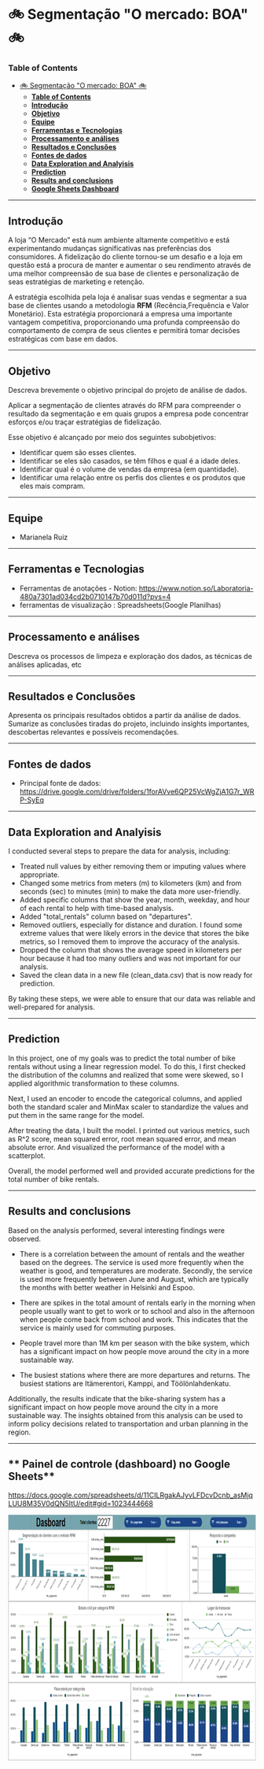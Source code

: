 
# 🚲 Segmentação "O mercado: BOA" 🚲

### **Table of Contents**
- [🚲 Segmentação "O mercado: BOA" 🚲](#-segmentacao-mercado-boa)
    - [**Table of Contents**](#table-of-contents)
  - [**Introdução**](#introducao)
  - [**Objetivo**](#objetivo)
  - [**Equipe**](#equipe)
  - [**Ferramentas e Tecnologias**](#ferramentas-e-tecnologias)
  - [**Processamento e análises**](#rocessamento-e-análises)
  - [**Resultados e Conclusões**](#Resultados-e-Conclusões)
  - [**Fontes de dados**](#fonte-de-dados)
  - [**Data Exploration and Analyisis**](#data-exploration-and-analyisis)
  - [**Prediction**](#prediction)
  - [**Results and conclusions**](#results-and-conclusions)
  - [**Google Sheets Dashboard**](#tableau-dashboard)

---

## **Introdução**

A loja “O Mercado” está num ambiente altamente competitivo e está experimentando mudanças significativas nas preferências dos consumidores. A fidelização do cliente tornou-se um desafio e a loja em questão está a procura de manter e aumentar o seu rendimento através de uma melhor compreensão de sua base de clientes e personalização de seas estratégias de marketing e retenção.

A estratégia escolhida pela loja é analisar suas vendas e segmentar a sua base de clientes usando a metodologia **RFM** (Recência,Frequência e Valor Monetário). Esta estratégia proporcionará a empresa uma importante vantagem competitiva, proporcionando uma profunda compreensão do comportamento de compra de seus clientes e permitirá tomar decisões estratégicas com base em dados.

---


## **Objetivo**
Descreva brevemente o objetivo principal do projeto de análise de dados.

Aplicar a segmentação de clientes através do RFM para compreender o resultado da segmentação e em quais grupos a empresa pode concentrar esforços e/ou traçar estratégias de fidelização.

Esse objetivo é alcançado por meio dos seguintes subobjetivos:

- Identificar quem são esses clientes.
- Identificar se eles são casados, se têm filhos e qual é a idade deles.
- Identificar qual é o volume de vendas da empresa (em quantidade).
- Identificar uma relação entre os perfis dos clientes e os produtos que eles mais compram.


---

## **Equipe**

 - Marianela Ruiz
---

## **Ferramentas e Tecnologias**
- Ferramentas de anotações - Notion: https://www.notion.so/Laboratoria-480a7301ad034cd2b0710147b70d011d?pvs=4 
- ferramentas de visualização : Spreadsheets(Google Planilhas)



---

## **Processamento e análises**
Descreva os processos de limpeza e exploração dos dados, as técnicas de análises aplicadas, etc

---

## **Resultados e Conclusões**
Apresenta os principais resultados obtidos a partir da análise de dados. 
Sumarize as conclusões tiradas do projeto, incluindo insights importantes, 
descobertas relevantes e possíveis recomendações.

---


## **Fontes de dados**
- Principal fonte de dados: https://drive.google.com/drive/folders/1forAVve6QP25VcWgZjA1G7r_WRP-SyEq


---

## **Data Exploration and Analyisis**

I conducted several steps to prepare the data for analysis, including:

- Treated null values by either removing them or imputing values where appropriate.
- Changed some metrics from meters (m) to kilometers (km) and from seconds (sec) to minutes (min) to make the data more user-friendly.
- Added specific columns that show the year, month, weekday, and hour of each rental to help with time-based analysis.
- Added "total_rentals" column based on "departures".
- Removed outliers, especially for distance and duration. I found some extreme values that were likely errors in the device that stores the bike metrics, so I removed them to improve the accuracy of the analysis.
- Dropped the column that shows the average speed in kilometers per hour because it had too many outliers and was not important for our analysis.
- Saved the clean data in a new file (clean_data.csv) that is now ready for prediction.
  
By taking these steps, we were able to ensure that our data was reliable and well-prepared for analysis.

---

## **Prediction**

In this project, one of my goals was to predict the total number of bike rentals without using a linear regression model. To do this, I first checked the distribution of the columns and realized that some were skewed, so I applied algorithmic transformation to these columns.

Next, I used an encoder to encode the categorical columns, and applied both the standard scaler and MinMax scaler to standardize the values and put them in the same range for the model.

After treating the data, I built the model. I printed out various metrics, such as R^2 score, mean squared error, root mean squared error, and mean absolute error. And visualized the performance of the model with a scatterplot.

Overall, the model performed well and provided accurate predictions for the total number of bike rentals.

---

## **Results and conclusions**

Based on the analysis performed, several interesting findings were observed.

- There is a correlation between the amount of rentals and the weather based on the degrees. The service is used more frequently when the weather is good, and temperatures are moderate. Secondly, the service is used more frequently between June and August, which are typically the months with better weather in Helsinki and Espoo.

- There are spikes in the total amount of rentals early in the morning when people usually want to get to work or to school and also in the afternoon when people come back from school and work. This indicates that the service is mainly used for commuting purposes.

- People travel more than 1M km per season with the bike system, which has a significant impact on how people move around the city in a more sustainable way.

- The busiest stations where there are more departures and returns. The busiest stations are Itämerentori, Kamppi, and Töölönlahdenkatu.


Additionally, the results indicate that the bike-sharing system has a significant impact on how people move around the city in a more sustainable way. The insights obtained from this analysis can be used to inform policy decisions related to transportation and urban planning in the region.

---



## ** Painel de controle (dashboard) no Google Sheets**

https://docs.google.com/spreadsheets/d/11CILRgakAJyvLFDcvDcnb_asMjqLUU8M35V0dQN5ItU/edit#gid=1023444668

<img src="img/dashboard-mercado.png" alt="Alt text" width="800" height="500">